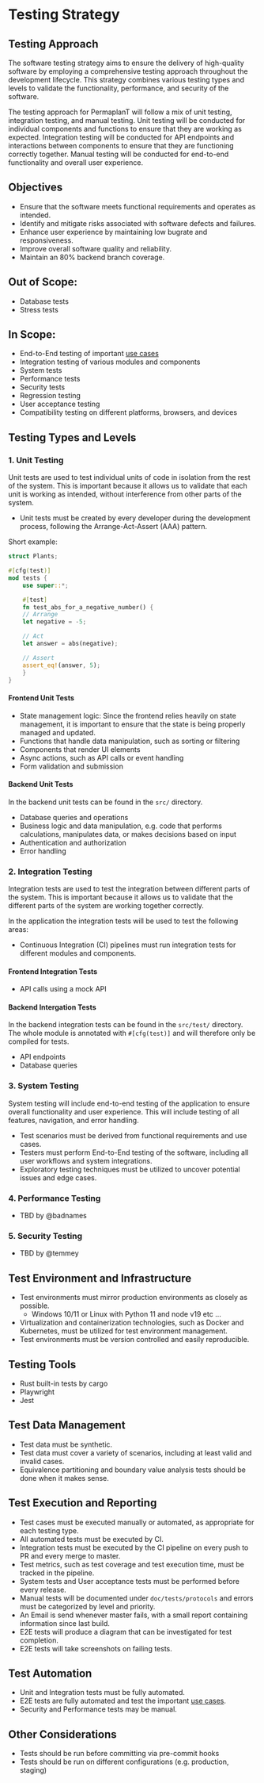 # Testing Strategy

## Testing Approach

The software testing strategy aims to ensure the delivery of high-quality software by employing a comprehensive testing approach throughout the development lifecycle.
This strategy combines various testing types and levels to validate the functionality, performance, and security of the software.

The testing approach for PermaplanT will follow a mix of unit testing, integration testing, and manual testing.
Unit testing will be conducted for individual components and functions to ensure that they are working as expected.
Integration testing will be conducted for API endpoints and interactions between components to ensure that they are functioning correctly together.
Manual testing will be conducted for end-to-end functionality and overall user experience.

## Objectives

- Ensure that the software meets functional requirements and operates as intended.
- Identify and mitigate risks associated with software defects and failures.
- Enhance user experience by maintaining low bugrate and responsiveness.
- Improve overall software quality and reliability.
- Maintain an 80% backend branch coverage.

## Out of Scope:

- Database tests
- Stress tests

## In Scope:

- End-to-End testing of important [use cases](../usecases)
- Integration testing of various modules and components
- System tests
- Performance tests
- Security tests
- Regression testing
- User acceptance testing
- Compatibility testing on different platforms, browsers, and devices

## Testing Types and Levels

### 1. Unit Testing

Unit tests are used to test individual units of code in isolation from the rest of the system.
This is important because it allows us to validate that each unit is working as intended, without interference from other parts of the system.

- Unit tests must be created by every developer during the development process, following the Arrange-Act-Assert (AAA) pattern.

Short example:

```rust
struct Plants;

#[cfg(test)]
mod tests {
    use super::*;

    #[test]
    fn test_abs_for_a_negative_number() {
    // Arrange
    let negative = -5;

    // Act
    let answer = abs(negative);

    // Assert
    assert_eq!(answer, 5);
    }
}
```

#### Frontend Unit Tests

- State management logic: Since the frontend relies heavily on state management, it is important to ensure that the state is being properly managed and updated.
- Functions that handle data manipulation, such as sorting or filtering
- Components that render UI elements
- Async actions, such as API calls or event handling
- Form validation and submission

#### Backend Unit Tests

In the backend unit tests can be found in the `src/` directory.

- Database queries and operations
- Business logic and data manipulation, e.g. code that performs calculations, manipulates data, or makes decisions based on input
- Authentication and authorization
- Error handling

### 2. Integration Testing

Integration tests are used to test the integration between different parts of the system.
This is important because it allows us to validate that the different parts of the system are working together correctly.

In the application the integration tests will be used to test the following areas:

- Continuous Integration (CI) pipelines must run integration tests for different modules and components.

#### Frontend Integration Tests

- API calls using a mock API

#### Backend Intergation Tests

In the backend integration tests can be found in the `src/test/` directory.
The whole module is annotated with `#[cfg(test)]` and will therefore only be compiled for tests.

- API endpoints
- Database queries

### 3. System Testing

System testing will include end-to-end testing of the application to ensure overall functionality and user experience.
This will include testing of all features, navigation, and error handling.

- Test scenarios must be derived from functional requirements and use cases.
- Testers must perform End-to-End testing of the software, including all user workflows and system integrations.
- Exploratory testing techniques must be utilized to uncover potential issues and edge cases.

### 4. Performance Testing

- TBD by @badnames

### 5. Security Testing

- TBD by @temmey

## Test Environment and Infrastructure

- Test environments must mirror production environments as closely as possible.
  - Windows 10/11 or Linux with Python 11 and node v19 etc ...
- Virtualization and containerization technologies, such as Docker and Kubernetes, must be utilized for test environment management.
- Test environments must be version controlled and easily reproducible.

## Testing Tools

- Rust built-in tests by cargo
- Playwright
- Jest

## Test Data Management

- Test data must be synthetic.
- Test data must cover a variety of scenarios, including at least valid and invalid cases.
- Equivalence partitioning and boundary value analysis tests should be done when it makes sense.

## Test Execution and Reporting

- Test cases must be executed manually or automated, as appropriate for each testing type.
- All automated tests must be executed by CI.
- Integration tests must be executed by the CI pipeline on every push to PR and every merge to master.
- Test metrics, such as test coverage and test execution time, must be tracked in the pipeline.
- System tests and User acceptance tests must be performed before every release.
- Manual tests will be documented under `doc/tests/protocols` and errors must be categorized by level and priority.
- An Email is send whenever master fails, with a small report containing information since last build.
- E2E tests will produce a diagram that can be investigated for test completion.
- E2E tests will take screenshots on failing tests.

## Test Automation

- Unit and Integration tests must be fully automated.
- E2E tests are fully automated and test the important [use cases](../usecases).
- Security and Performance tests may be manual.

## Other Considerations

- Tests should be run before committing via pre-commit hooks
- Tests should be run on different configurations (e.g. production, staging)
